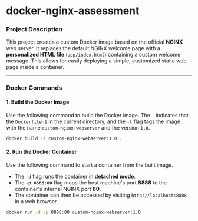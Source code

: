 # docker-nginx-assessment

### Project Description

This project creates a custom Docker image based on the official **NGINX** web server. It replaces the default NGINX welcome page with a **personalized HTML file** (`app/index.html`) containing a custom welcome message. This allows for easily deploying a simple, customized static web page inside a container.

-----

### Docker Commands

#### 1\. Build the Docker Image

Use the following command to build the Docker image. The `.` indicates that the `Dockerfile` is in the current directory, and the `-t` flag tags the image with the name `custom-nginx-webserver` and the version `1.0`.

```bash
docker build -t custom-nginx-webserver:1.0 .
```


#### 2\. Run the Docker Container

Use the following command to start a container from the built image.

  * The `-d` flag runs the container in **detached mode**.
  * The **`-p 8888:80`** flag maps the host machine's port **8888** to the container's internal NGINX port **80**.
  * The container can then be accessed by visiting `http://localhost:8888` in a web browser.

<!-- end list -->

```bash
docker run -d -p 8888:80 custom-nginx-webserver:1.0
```